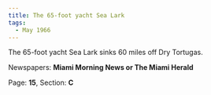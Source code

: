 ```yaml
---  
title: The 65-foot yacht Sea Lark  
tags:  
  - May 1966  
---  
```

  
The 65-foot yacht Sea Lark sinks 60 miles off Dry Tortugas.  
  
Newspapers: **Miami Morning News or The Miami Herald**  
  
Page: **15**, Section: **C** 
